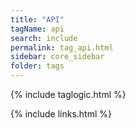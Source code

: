 ```yaml
---
title: "API"
tagName: api
search: include
permalink: tag_api.html
sidebar: core_sidebar
folder: tags
---
```

{% include taglogic.html %}

{% include links.html %}